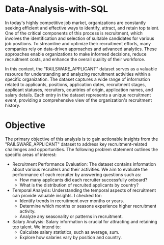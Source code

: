 # Data-Analysis-with-SQL
In today's highly competitive job market, organizations are constantly seeking efficient and effective ways to identify, attract, and retain top talent. One of the critical components of this process is recruitment, which involves the identification and selection of suitable candidates for various job positions. To streamline and optimize their recruitment efforts, many companies rely on data-driven approaches and advanced analytics. These approaches enable organizations to make informed decisions, reduce recruitment costs, and enhance the overall quality of their workforce.

In this context, the "RAILSWARE_APPLICANT" dataset serves as a valuable resource for understanding and analyzing recruitment activities within a specific organization. The dataset captures a wide range of information related to applicants, positions, application dates, recruitment stages, applicant statuses, recruiters, countries of origin, application names, and salary details. Each entry in the dataset represents a unique recruitment event, providing a comprehensive view of the organization's recruitment history.

# Objective
The primary objective of this analysis is to gain actionable insights from the "RAILSWARE_APPLICANT" dataset to address key recruitment-related challenges and opportunities. The following problem statement outlines the specific areas of interest:
- Recruitment Performance Evaluation: The dataset contains information about various recruiters and their activities. We aim to evaluate the performance of each recruiter by answering questions such as:
  - How many applicants did each recruiter successfully onboard?
  - What is the distribution of recruited applicants by country?
- Temporal Analysis: Understanding the temporal aspects of recruitment can provide valuable insights. I checked for:
  - Identify trends in recruitment over months or years.
  - Determine which months or seasons experience higher recruitment activity.
  - Analyze any seasonality or patterns in recruitment.
- Salary Analysis: Salary information is crucial for attracting and retaining top talent. We intend to:
  - Calculate salary statistics, such as average, sum.
  - Explore how salaries vary by position and country.
